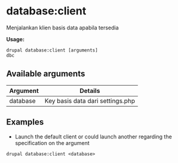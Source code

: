 # database:client
Menjalankan klien basis data apabila tersedia

**Usage:**
```
drupal database:client [arguments]
dbc
```

## Available arguments
Argument | Details
---------|-------------
database | Key basis data dari settings.php

## Examples
* Launch the default client or could launch another regarding the specification on the argument
```
drupal database:client <database>
```
